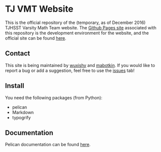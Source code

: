 # TJ VMT Website

This is the official repository of the (temporary, as of December 2016) TJHSST Varsity Math Team website.  The [Github Pages site](https://tj-vmt.github.io/vmtsite/) associated with this repository is the development environment for the website, and the official site can be found [here](https://activities.tjhsst.edu/vmt/).

## Contact

This site is being maintained by [wuxishy](https://github.com/wuxishy) and [mabotkin](https://github.com/mabotkin).  If you would like to report a bug or add a suggestion, feel free to use the [issues](https://github.com/TJ-VMT/vmtsite/issues) tab!

## Install
You need the following packages (from Python):

* pelican
* Markdown
* typogrify

## Documentation

Pelican documentation can be found [here](http://docs.getpelican.com/en/stable/install.html).
